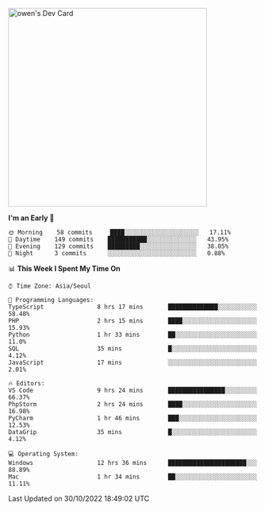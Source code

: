 <a href="https://app.daily.dev/owen_9066"><img src="https://api.daily.dev/devcards/51e5c69f10114f2abe0ae390c27b0828.png?r=hyb" width="400" alt="owen's Dev Card"/></a>

 
 <!--START_SECTION:waka-->
**I'm an Early 🐤** 

```text
🌞 Morning    58 commits     ████░░░░░░░░░░░░░░░░░░░░░   17.11% 
🌆 Daytime    149 commits    ███████████░░░░░░░░░░░░░░   43.95% 
🌃 Evening    129 commits    █████████░░░░░░░░░░░░░░░░   38.05% 
🌙 Night      3 commits      ░░░░░░░░░░░░░░░░░░░░░░░░░   0.88%

```


📊 **This Week I Spent My Time On** 

```text
⌚︎ Time Zone: Asia/Seoul

💬 Programming Languages: 
TypeScript               8 hrs 17 mins       ██████████████░░░░░░░░░░░   58.48% 
PHP                      2 hrs 15 mins       ████░░░░░░░░░░░░░░░░░░░░░   15.93% 
Python                   1 hr 33 mins        ██░░░░░░░░░░░░░░░░░░░░░░░   11.0% 
SQL                      35 mins             █░░░░░░░░░░░░░░░░░░░░░░░░   4.12% 
JavaScript               17 mins             ░░░░░░░░░░░░░░░░░░░░░░░░░   2.01%

🔥 Editors: 
VS Code                  9 hrs 24 mins       ████████████████░░░░░░░░░   66.37% 
PhpStorm                 2 hrs 24 mins       ████░░░░░░░░░░░░░░░░░░░░░   16.98% 
PyCharm                  1 hr 46 mins        ███░░░░░░░░░░░░░░░░░░░░░░   12.53% 
DataGrip                 35 mins             █░░░░░░░░░░░░░░░░░░░░░░░░   4.12%

💻 Operating System: 
Windows                  12 hrs 36 mins      ██████████████████████░░░   88.89% 
Mac                      1 hr 34 mins        ██░░░░░░░░░░░░░░░░░░░░░░░   11.11%

```


 Last Updated on 30/10/2022 18:49:02 UTC
<!--END_SECTION:waka-->
